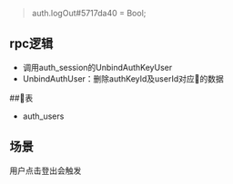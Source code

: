 > auth.logOut#5717da40 = Bool;

## rpc逻辑

- 调用auth_session的UnbindAuthKeyUser
- UnbindAuthUser：删除authKeyId及userId对应的数据

##表
- auth_users

## 场景
用户点击登出会触发